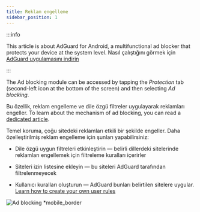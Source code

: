 ```yaml
---
title: Reklam engelleme
sidebar_position: 1
---
```


:::info

This article is about AdGuard for Android, a multifunctional ad blocker that protects your device at the system level. Nasıl çalıştığını görmek için [AdGuard uygulamasını indirin](https://agrd.io/download-kb-adblock)

:::

The Ad blocking module can be accessed by tapping the _Protection_ tab (second-left icon at the bottom of the screen) and then selecting _Ad blocking_.

Bu özellik, reklam engelleme ve dile özgü filtreler uygulayarak reklamları engeller. To learn about the mechanism of ad blocking, you can read a [dedicated article](/general/ad-filtering/how-ad-blocking-works).

Temel koruma, çoğu sitedeki reklamları etkili bir şekilde engeller. Daha özelleştirilmiş reklam engelleme için şunları yapabilirsiniz:

- Dile özgü uygun filtreleri etkinleştirin — belirli dillerdeki sitelerinde reklamları engellemek için filtreleme kuralları içerirler

- Siteleri izin listesine ekleyin — bu siteleri AdGuard tarafından filtrelenmeyecek

- Kullanıcı kuralları oluşturun — AdGuard bunları belirtilen sitelere uygular. [Learn how to create your own user rules](/general/ad-filtering/create-own-filters)

![Ad blocking \*mobile_border](https://cdn.adtidy.org/blog/new/o44x5ad_blocking.png)
